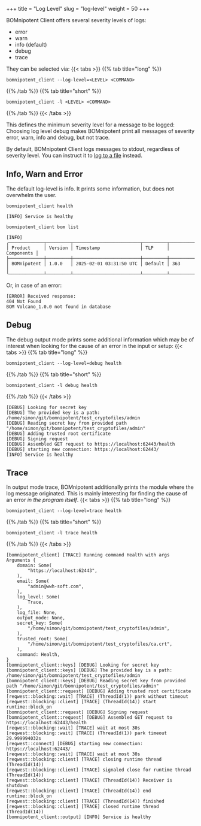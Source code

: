 +++
title = "Log Level"
slug = "log-level"
weight = 50
+++

BOMnipotent Client offers several severity levels of logs:
- error
- warn
- info (default)
- debug
- trace

They can be selected via:
{{< tabs >}}
{{% tab title="long" %}}
```
bomnipotent_client --log-level=<LEVEL> <COMMAND>
```
{{% /tab %}}
{{% tab title="short" %}}
```
bomnipotent_client -l <LEVEL> <COMMAND>
```
{{% /tab %}}
{{< /tabs >}}

This defines the minimum severity level for a message to be logged: Choosing log level debug makes BOMnipotent print all messages of severity error, warn, info and debug, but not trace.

By default, BOMnipotent Client logs messages to stdout, regardless of severity level. You can instruct it to [log to a file](/client/basics/log-file/) instead.

## Info, Warn and Error

The default log-level is info. It prints some information, but does not overwhelm the user.

```
bomnipotent_client health
```
``` {wrap="false" title="output"}
[INFO] Service is healthy
```

```
bomnipotent_client bom list
```
``` {wrap="false" title="output"}
[INFO]
╭─────────────┬─────────┬─────────────────────────┬─────────┬────────────╮
│ Product     │ Version │ Timestamp               │ TLP     │ Components │
├─────────────┼─────────┼─────────────────────────┼─────────┼────────────┤
│ BOMnipotent │ 1.0.0   │ 2025-02-01 03:31:50 UTC │ Default │ 363        │
╰─────────────┴─────────┴─────────────────────────┴─────────┴────────────╯
```

Or, in case of an error:
``` {wrap="false" title="output"}
[ERROR] Received response:
404 Not Found
BOM Volcano_1.0.0 not found in database
```

## Debug

The debug output mode prints some additional information which may be of interest when looking for the cause of an error in the input or setup:
{{< tabs >}}
{{% tab title="long" %}}
```
bomnipotent_client --log-level=debug health
```
{{% /tab %}}
{{% tab title="short" %}}
```
bomnipotent_client -l debug health
```
{{% /tab %}}
{{< /tabs >}}

``` {wrap="false" title="output"}
[DEBUG] Looking for secret key
[DEBUG] The provided key is a path: /home/simon/git/bomnipotent/test_cryptofiles/admin
[DEBUG] Reading secret key from provided path "/home/simon/git/bomnipotent/test_cryptofiles/admin"
[DEBUG] Adding trusted root certificate
[DEBUG] Signing request
[DEBUG] Assembled GET request to https://localhost:62443/health
[DEBUG] starting new connection: https://localhost:62443/
[INFO] Service is healthy
```

## Trace

In output mode trace, BOMnipotent additionally prints the module where the log message originated. This is mainly interesting for finding the cause of an error *in the program itself*.
{{< tabs >}}
{{% tab title="long" %}}
```
bomnipotent_client --log-level=trace health
```
{{% /tab %}}
{{% tab title="short" %}}
```
bomnipotent_client -l trace health
```
{{% /tab %}}
{{< /tabs >}}

``` {wrap="false" title="output"}
[bomnipotent_client] [TRACE] Running command Health with args Arguments {
    domain: Some(
        "https://localhost:62443",
    ),
    email: Some(
        "admin@wwh-soft.com",
    ),
    log_level: Some(
        Trace,
    ),
    log_file: None,
    output_mode: None,
    secret_key: Some(
        "/home/simon/git/bomnipotent/test_cryptofiles/admin",
    ),
    trusted_root: Some(
        "/home/simon/git/bomnipotent/test_cryptofiles/ca.crt",
    ),
    command: Health,
}
[bomnipotent_client::keys] [DEBUG] Looking for secret key
[bomnipotent_client::keys] [DEBUG] The provided key is a path: /home/simon/git/bomnipotent/test_cryptofiles/admin
[bomnipotent_client::keys] [DEBUG] Reading secret key from provided path "/home/simon/git/bomnipotent/test_cryptofiles/admin"
[bomnipotent_client::request] [DEBUG] Adding trusted root certificate
[reqwest::blocking::wait] [TRACE] (ThreadId(1)) park without timeout
[reqwest::blocking::client] [TRACE] (ThreadId(14)) start runtime::block_on
[bomnipotent_client::request] [DEBUG] Signing request
[bomnipotent_client::request] [DEBUG] Assembled GET request to https://localhost:62443/health
[reqwest::blocking::wait] [TRACE] wait at most 30s
[reqwest::blocking::wait] [TRACE] (ThreadId(1)) park timeout 29.999994032s
[reqwest::connect] [DEBUG] starting new connection: https://localhost:62443/
[reqwest::blocking::wait] [TRACE] wait at most 30s
[reqwest::blocking::client] [TRACE] closing runtime thread (ThreadId(14))
[reqwest::blocking::client] [TRACE] signaled close for runtime thread (ThreadId(14))
[reqwest::blocking::client] [TRACE] (ThreadId(14)) Receiver is shutdown
[reqwest::blocking::client] [TRACE] (ThreadId(14)) end runtime::block_on
[reqwest::blocking::client] [TRACE] (ThreadId(14)) finished
[reqwest::blocking::client] [TRACE] closed runtime thread (ThreadId(14))
[bomnipotent_client::output] [INFO] Service is healthy
```
